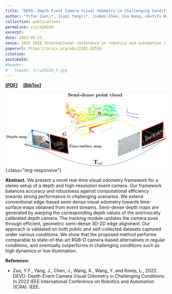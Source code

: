 ```yaml
---
title: "DEVO: Depth-Event Camera Visual Odometry in Challenging Conditions"
author: "Yifan Zuo\\*, Jiaqi Yang\\*, Jiaben Chen, Xia Wang, <b>Yifu Wang</b>\\#, Laurent Kneip\\#."
collection: publications
permalink: /icra2022b
excerpt: 
date: 2022-05-23
venue: 2022 IEEE International conference on robotics and automation (ICRA)
paperurl: https://arxiv.org/abs/2202.02556
citation: 
youtubeId: 
#header:
#   teaser: icra2022b_t.jpg
---
```


<a href="https://1fwang.github.io/files/icra2022b.pdf" target="_blank"><b>[PDF]</b></a>&emsp;
<a href="https://1fwang.github.io/files/zuo2022devo.txt" target="_blank"><b>[BibTex]</b></a>

![firenet_banner](/images/icra2022b.jpg){:class="img-responsive"}

<b>Abstract.</b> 
We present a novel real-time visual odometry framework for a stereo setup of a depth and high-resolution event camera. Our framework balances accuracy and robustness against computational efficiency towards strong performance in challenging scenarios. We extend conventional edge-based semi-dense visual odometry towards time-surface maps obtained from event streams. Semi-dense depth maps are generated by warping the corresponding depth values of the extrinsically calibrated depth camera. The tracking module updates the camera pose through efficient, geometric semi-dense 3D-2D edge alignment. Our approach is validated on both public and self-collected datasets captured under various conditions. We show that the proposed method performs comparable to state-of-the-art RGB-D camera-based alternatives in regular conditions, and eventually outperforms in challenging conditions such as high dynamics or low illumination.

<b>Reference:</b>
* Zuo, Y.F., Yang, J., Chen, J., Wang, X., Wang, Y. and Kneip, L., 2022. DEVO: Depth-Event Camera Visual Odometry in Challenging Conditions. In 2022 IEEE International Conference on Robotics and Automation (ICRA). IEEE.
